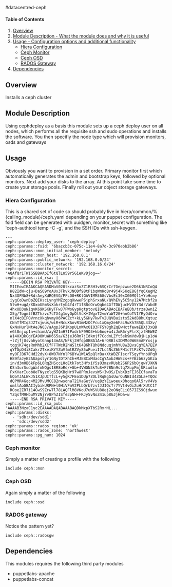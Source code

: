 #datacentred-ceph

#### Table of Contents

1. [Overview](#overview)
2. [Module Description - What the module does and why it is useful](#module-description)
3. [Usage - Configuration options and additional functionality](#usage)
   * [Hiera Configuration](#hiera-configuration)
   * [Ceph Monitor](#ceph-monitor)
   * [Ceph OSD](#ceph-osd)
   * [RADOS Gateway](#rados-gateway)
4. [Dependencies](#dependencies)

## Overview

Installs a ceph cluster

## Module Description

Using cephdeploy as a basis this module sets up a ceph deploy user on all nodes, which performs all the requisite ssh and sudo operations and installs the software.  You then specifiy the node type which will provision monitors, osds and gateways

## Usage

Obviously you want to provision in a set order.  Primary monitor first which automatically generates the admin and bootstrap keys, followed by optional monitors.  Next add your disks to the array.  At this point take some time to create your storage pools.  Finally roll out your object storage gateways.

### Hiera Configuration

This is a shared set of code so should probably live in hiera/common/%{calling_module}/ceph.yaml depending on your puppet configuration.  The fsid field can be generated with uuidgen, monitor_secret with something like 'ceph-authtool temp -C -g', and the SSH IDs with ssh-keygen.

    ---
    ceph::params::deploy_user: 'ceph-deploy'
    ceph::params::fsid: '6baccb3c-075c-11e4-8a7d-3c970ebb2b86'
    ceph::params::mon_initial_member: 'melody'
    ceph::params::mon_host: '192.168.0.1'
    ceph::params::public_network: '192.168.0.0/24'
    ceph::params::cluster_network: '192.168.16.0/24'
    ceph::params::monitor_secret: 'AQAfQr1TWISSBBAApIfGtQlLn59r5GieKvDjog=='
    ceph::params::id_rsa: |
      -----BEGIN RSA PRIVATE KEY-----
      MIIEowIBAAKCAQEA5DMaV020tkcazSxZZ1R3H3v6SQrCr7Gepzwue2D6k1NRCoQ4
      H82IdW+cju+DaS09YoAUx3TkvkJNODf98tP1bqWmKoBr49j4kSKqE8GjYq6XegM2
      Nx3OFNb8+RdrAeyXdRQEVG/PFcD0+RKlGAVIMM36GsVbsEc30xXG0MQt1+YoHcmy
      iygCoDwnDpZQIHscLyngYMZzgpqXwwePSjphSrxaNU/QVhEVy5C5ny12A7Mcbf2u
      5twH+ugA/XDxoUEmSsXakrtyb4f4rT1f88cOrwQqbe4GfTDWjucHVO5Y3drVabdE
      4hxUD3uNiqvK69KSKHyTFwJ7FWoGypHgtptovQIDAQABAoIBAFeEOb/trzaQwniZ
      X5g/TogmlfBZThzvc7cTX4g1wyOpOlVcK+IWgxT2vwYaWT2G+hnCoTV1YRyOdOrw
      nlX4cBIFOVrncXkqhvmyX6PACZcY+kLy5GHy7kwTv2UQVBuizts52AdB8huXqtuz
      CNnTfMIq3JZTxjwus/wiR+NcuXAovR1mMzOCPcu1xQmyXe6FaL9wXh7B5QL33Xv/
      GxNxHurlNtAeJN0J/aAgpJ6PiKopULnWAxOI03FFSY0ghZqEwHctfewaEBXj3xQ8
      eGl8njxp1n+shimU/ayWZ1mH7IPxdrhF99O3+kb6nq+u4iJmR6ryPlrXjzfHEWEZ
      W14HXQkCgYEA90WuWH6S5a/G3jeJ6Rm7jIdkmjf7CcdnLZft5ek9mVdwBjHLp1oW
      +lZjfjUsvahyotGnnp14mAS/NFkj2Hfqp0BBA1A+6rQRBlsIDMMc0W6EmAPYxsjp
      tqgjK74gsRnMhb2XCfFFTWcR2hWSlt64B6hTQh8NdcuqjmhYU8wZQvsCgYEA7EEV
      qYTGpD4i8CakrZTxeiKYYZuVfmtRZVy85wPueiI7Lc4NsZ6hFH1c7tPzKTv2ZdGj
      myOFJB67CHd22dvX+8W07NYnlP6BYw1W1A5pQlrBa+XtWBZFIscrTSgyfYnbUPqR
      H89faJyB2AUapslyr1GNytDTXhIh+MJEBCxMdacCgYAobJHWEcs+FYBzb6zyGKza
      in/d3m0B6kFp6L6RqZHSccL0oEtk7ot3HYxiY5sO3mzvRUsb2S6P26bOjgwYJXKN
      KSn3urSudgWafmNQgs1BR8oRd/+Gb+4VWGN3kTuS+F7BNn9stq7XupPmjURLudlo
      FxKVarIuob8eTNyzxlgS5QKBgHr97w8PRnJevsWS+Iw9S/EvbXDzFEJ6ECfavaTu
      kQoYJALWkJ51XJpUITtcL+y5gK7FEo1DUp7ZOLlRqBgGsUwrQuNBId4ZGLa+TQOc
      dQPMR4Gqc4M2JMvUMCC82nwsdnaT21VaGetV/uq8zYEiwoeux0hcqo0Al5rvV4Vs
      omllAoGBAIIybikURPN+l0HiVFmV2PLbQrb7zvtJJIQcTr7YVt4vOiZuHrXUtC1T
      ROoe2ZR7i14GwS9ZrwTl78LAQFlM8VKoU7uWSVU88ej2eONgELiO57IZS9Ojdwux
      YZqsfM9HbuMY2NjYv8PhZISfe3pNH+FRJy5vNoZ41up8GJjHDa+w
      -----END RSA PRIVATE KEY-----
    ceph::params::id_rsa_pub: 'AAAAB3NzaC1yc2EAAAADAQABAAABAQDkMxpXTbS2RxrNL...
    ceph::params::disks:
       - 'sdb:/dev/sdd1'
       - 'sdc:/dev/sdd2'
    ceph::params::rados_region: 'uk'
    ceph::params::rados_zone: 'northwest'
    ceph::params::pg_num: 1024

### Ceph monitor

Simply a matter of creating a profile with the following

    include ceph::mon

### Ceph OSD

Again simply a matter of the following

    include ceph::osd

### RADOS gateway

Notice the pattern yet?

    include ceph::radosgw

## Dependencies

This modules requires the following third party modules

* puppetlabs-apache
* puppetlabs-concat

